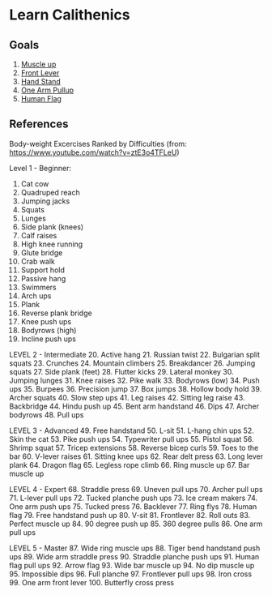 # Learn Calithenics

## Goals

1. [Muscle up](Muscle-Up.md)
2. [Front Lever](Front-Lever.md)
3. [Hand Stand](Hand-Stand.md)
4. [One Arm Pullup](One-Arm-Pullup.md)
5. [Human Flag](Human-Flag.md)

## References

Body-weight Excercises Ranked by Difficulties (from: https://www.youtube.com/watch?v=ztE3o4TFLeU)

Level 1 - Beginner:
1. Cat cow
2. Quadruped reach
3. Jumping jacks
4. Squats
5. Lunges
6. Side plank (knees)
7. Calf raises
8. High knee running
9. Glute bridge
10. Crab walk
11. Support hold
12. Passive hang
13. Swimmers
14. Arch ups
15. Plank
16. Reverse plank bridge
17. Knee push ups
18. Bodyrows (high)
19. Incline push ups


LEVEL 2 - Intermediate
20. Active hang
21. Russian twist
22. Bulgarian split squats
23. Crunches
24. Mountain climbers
25. Breakdancer
26. Jumping squats
27. Side plank (feet)
28. Flutter kicks
29. Lateral monkey
30. Jumping lunges
31. Knee raises
32. Pike walk
33. Bodyrows (low)
34. Push ups
35. Burpees
36. Precision jump
37. Box jumps
38. Hollow body hold
39. Archer squats
40. Slow step ups
41. Leg raises
42. Sitting leg raise
43. Backbridge
44. Hindu push up
45. Bent arm handstand
46. Dips
47. Archer bodyrows
48. Pull ups


LEVEL 3 - Advanced
49. Free handstand
50. L-sit
51. L-hang chin ups
52. Skin the cat
53. Pike push ups
54. Typewriter pull ups
55. Pistol squat
56. Shrimp squat
57. Tricep extensions
58. Reverse bicep curls
59. Toes to the bar
60. V-lever raises
61. Sitting knee ups
62. Rear delt press
63. Long lever plank
64. Dragon flag
65. Legless rope climb
66. Ring muscle up
67. Bar muscle up


LEVEL 4 - Expert
68. Straddle press
69. Uneven pull ups
70. Archer pull ups
71. L-lever pull ups
72. Tucked planche push ups
73. Ice cream makers
74. One arm push ups
75. Tucked press
76. Backlever
77. Ring flys
78. Human flag
79. Free handstand push up
80. V-sit
81. Frontlever
82. Roll outs
83. Perfect muscle up
84. 90 degree push up
85. 360 degree pulls
86. One arm pull ups


LEVEL 5 - Master
87. Wide ring muscle ups
88. Tiger bend handstand push ups
89. Wide arm straddle press
90. Straddle planche push ups
91. Human flag pull ups
92. Arrow flag
93. Wide bar muscle up
94. No dip muscle up
95. Impossible dips
96. Full planche
97. Frontlever pull ups
98. Iron cross
99. One arm front lever
100. Butterfly cross press
